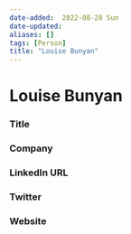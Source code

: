 ```yaml
---
date-added:  2022-08-28 Sun
date-updated: 
aliases: []
tags: [Person]
title: "Louise Bunyan"
---
```


# Louise Bunyan

### Title


### Company


### LinkedIn URL


### Twitter


### Website






